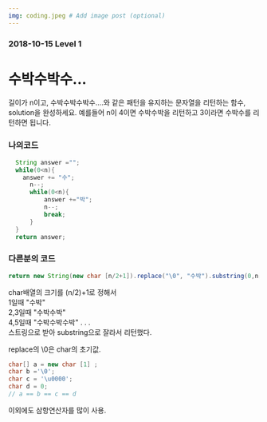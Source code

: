 ```yaml
---
img: coding.jpeg # Add image post (optional)
---
```



### 2018-10-15 Level 1
# 수박수박수...
길이가 n이고, 수박수박수박수....와 같은 패턴을 유지하는 문자열을 리턴하는 함수, solution을 완성하세요. 예를들어 n이 4이면 수박수박을 리턴하고 3이라면 수박수를 리턴하면 됩니다.

### 나의코드
~~~ java
  String answer ="";
  while(0<n){
    answer += "수";
      n--;
      while(0<n){
          answer +="박";
          n--;
          break;
      }
  }
  return answer;
~~~
### 다른분의 코드
~~~ java
return new String(new char [n/2+1]).replace("\0", "수박").substring(0,n);
~~~
char배열의 크기를 (n/2)+1로 정해서  
1일때 "수박"  
2,3일때 "수박수박"  
4,5일때 "수박수박수박"  . . .  
스트링으로 받아 substring으로 잘라서 리턴했다.


replace의 \0은 char의 초기값.

~~~ java
char[] a = new char [1] ;
char b ='\0';
char c = '\u0000';
char d = 0;
// a == b == c == d
~~~

이외에도 삼항연산자를 많이 사용.
